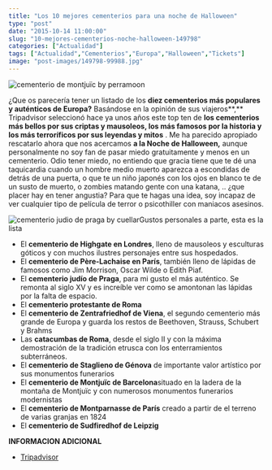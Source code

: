 ```yaml
---
title: "Los 10 mejores cementerios para una noche de Halloween"
type: "post"
date: "2015-10-14 11:00:00"
slug: "10-mejores-cementerios-noche-halloween-149798"
categories: ["Actualidad"]
tags: ["Actualidad","Cementerios","Europa","Halloween","Tickets"]
image: "post-images/149798-99988.jpg"
---
```


 ![cementerio de montjuïc by perramoon](post-images/149798-99988.jpg "cementerio de montjuïc by perramoon")

 ¿Que os parecería tener un listado de los **diez cementerios más populares y auténticos de Europa?** Basándose en la opinión de sus viajeros**,** Tripadvisor seleccionó hace ya unos años este top ten de **los cementerios más bellos por sus criptas y mausoleos, los más famosos por la historia y los más terroríficos por sus leyendas y mitos** . Me ha parecido apropiado rescatarlo ahora que nos acercamos **a la Noche de Halloween,** aunque personalmente no soy fan de pasar miedo gratuitamente y menos en un cementerio. Odio tener miedo, no entiendo que gracia tiene que te dé una taquicardia cuando un hombre medio muerto aparezca a escondidas de detrás de una puerta, o que te un niño japonés con los ojos en blanco te de un susto de muerto, o zombies matando gente con una katana, .. ¿que placer hay en tener angustia? Para que te hagas una idea, soy incapaz de ver cualquier tipo de película de terror o psicothiller con maniacos asesinos.

 ![cementerio judio de praga by cuellar](post-images/149798-99989.jpg "cementerio judio de praga by cuellar")Gustos personales a parte, esta es la lista

- El **cementerio de Highgate en Londres**, lleno de mausoleos y esculturas góticos y con muchos ilustres personajes entre sus hospedados.
- El **cementerio de Père-Lachaise en París**, también lleno de lápidas de famosos como Jim Morrison, Oscar Wilde o Edith Piaf.
- El **cementerio judío de Praga**, para mi gusto el más auténtico. Se remonta al siglo XV y es increíble ver como se amontonan las lápidas por la falta de espacio.
- El **cementerio protestante de Roma**
- El **cementerio de Zentrafriedhof de Viena**, el segundo cementerio más grande de Europa y guarda los restos de Beethoven, Strauss, Schubert y Brahms
- Las **catacumbas de Roma**, desde el siglo II y con la máxima demostración de la tradición etrusca con los enterramientos subterráneos.
- El **cementerio de Staglieno de Génova** de importante valor artístico por sus monumentos funerarios
- El **cementerio de Montjuïc de Barcelona**situado en la ladera de la montaña de Montjuïc y con numerosos monumentos funerarios modernistas
- El **cementerio de Montparnasse de París** creado a partir de el terreno de varias granjas en 1824
- El **cementerio de Sudfiredhof de Leipzig**

 **INFORMACION ADICIONAL**

- [Tripadvisor](http://www.tripadvisor.es/)